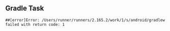 Gradle Task
--


``` ##[error]Error: /Users/runner/runners/2.165.2/work/1/s/android/gradlew failed with return code: 1 ```
